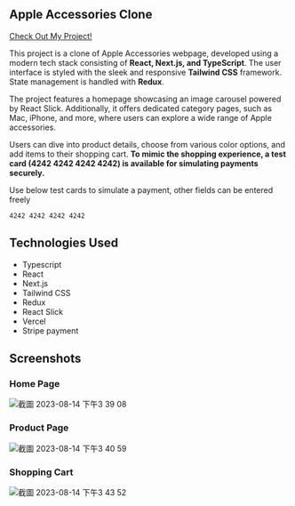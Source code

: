 ## Apple Accessories Clone

<a href="https://apple-accessories.vercel.app/">Check Out My Project!</a> 

This project is a clone of Apple Accessories webpage, developed using a modern tech stack consisting of **React, Next.js, and TypeScript**. The user interface is styled with the sleek and responsive **Tailwind CSS** framework. State management is handled with **Redux**.

The project features a homepage showcasing an image carousel powered by React Slick. Additionally, it offers dedicated category pages, such as Mac, iPhone, and more, where users can explore a wide range of Apple accessories.

Users can dive into product details, choose from various color options, and add items to their shopping cart. **To mimic the shopping experience, a test card (4242 4242 4242 4242) is available for simulating payments securely.**

Use below test cards to simulate a payment, other fields can be entered freely

```
4242 4242 4242 4242
```

## Technologies Used

- Typescript
- React
- Next.js
- Tailwind CSS
- Redux
- React Slick
- Vercel
- Stripe payment


## Screenshots

### Home Page

![截圖 2023-08-14 下午3 39 08](https://github.com/ooospooky/apple-accessories/assets/80499340/1cb1d86c-3758-4b62-b86d-438190235bff)

### Product Page

![截圖 2023-08-14 下午3 40 59](https://github.com/ooospooky/apple-accessories/assets/80499340/d82024cd-a496-4ccc-9019-a2ced8967952)

### Shopping Cart

![截圖 2023-08-14 下午3 43 52](https://github.com/ooospooky/apple-accessories/assets/80499340/574ae4ac-dafe-4266-8840-1ef8b92c274f)
